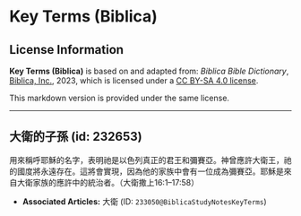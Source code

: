 # Key Terms (Biblica)

## License Information

**Key Terms (Biblica)** is based on and adapted from: _Biblica Bible Dictionary_, [Biblica, Inc.](https://www.biblica.com/), 2023, which is licensed under a [CC BY-SA 4.0 license](https://creativecommons.org/licenses/by-sa/4.0/legalcode.en).

This markdown version is provided under the same license.



--------------------------------

## 大衛的子孫 (id: 232653)

用來稱呼耶穌的名字，表明祂是以色列真正的君王和彌賽亞。神曾應許大衛王，祂的國度將永遠存在。這將會實現，因為他的家族中會有一位成為彌賽亞。耶穌是來自大衛家族的應許中的統治者。（大衛撒上16:1–17:58）

* **Associated Articles:** 大衛 (ID: `233050@BiblicaStudyNotesKeyTerms`)

